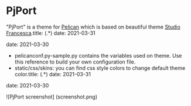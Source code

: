 # PjPort

"PjPort" is a theme for [Pelican](http://blog.getpelican.com/) which is based on beautiful theme [Studio Francesca](http://www.wowthemes.net/studio-francesca-free-responsive-template/).title: (.*)
date: 2021-03-31

date: 2021-03-30

* pelicanconf.py-sample.py contains the variables used on theme. Use this reference to build your own configuration file.
* static/css/skins: you can find css style colors to change default theme color.title: (.*)
date: 2021-03-31

date: 2021-03-30

![PjPort screenshot] (screenshot.png)
